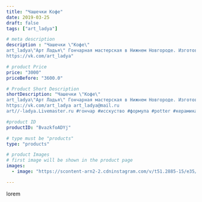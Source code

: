 ```yaml
---
title: "Чашечки Кофе"
date: 2019-03-25
draft: false
tags: ["art_ladya"]

# meta description
description : "Чашечки \"Кофе\" 
art_ladya\"Арт Ладья\" Гончарная мастерская в Нижнем Новгороде. Изготовление керамики и мастер//-классы по обучению. 
https://vk.com/art_ladya"

# product Price
price: "3000"
priceBefore: "3600.0"

# Product Short Description
shortDescription: "Чашечки \"Кофе\" 
art_ladya\"Арт Ладья\" Гончарная мастерская в Нижнем Новгороде. Изготовление керамики и мастер//-классы по обучению. 
https://vk.com/art_ladya art_ladya@mail.ru 
art//-ladya.Livemaster.ru #гончар #исскуство #формула #potter #керамикаручнаяработа #коффеин #гончарнаямастерская #формулакофе #handmade #посудаизглины #керамика #гончарнаяпосуда #эксклюзивнаякерамика #dishes #decor #ceramicar #koffee #claygoods #tankard #earthenware #ceramic #design #кружка #чашечки #restaurant #ceramicart #кофе #clay #coffe #авторскаякерамика"

#product ID
productID: "BvazkfoADYj"

# type must be "products"
type: "products"

# product Images
# first image will be shown in the product page
images:
  - image: "https://scontent-arn2-2.cdninstagram.com/v/t51.2885-15/e35/54247583_142592883450248_6020886301746874682_n.jpg?tp=1&_nc_ht=scontent-arn2-2.cdninstagram.com&_nc_cat=108&_nc_ohc=5lX3PaLoC_4AX-4NyNg&ccb=7-4&oh=796f2ed147c940d57f387fdfcdce9f96&oe=6082AA51&_nc_sid=86f79a&ig_cache_key=MjAwNzE0MzM5MjE3NzMwNTEyMw%3D%3D.2-ccb7-4"

---
```

lorem
